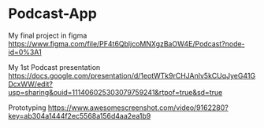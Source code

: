 # Podcast-App
My final project in figma
https://www.figma.com/file/PF4t6QbljcoMNXgzBaOW4E/Podcast?node-id=0%3A1

My 1st Podcast presentation
https://docs.google.com/presentation/d/1eotWTk9rCHJAnlv5kCUqJyeG41GDcxWW/edit?usp=sharing&ouid=111406025303079759241&rtpof=true&sd=true

Prototyping
https://www.awesomescreenshot.com/video/9162280?key=ab304a1444f2ec5568a156d4aa2ea1b9
